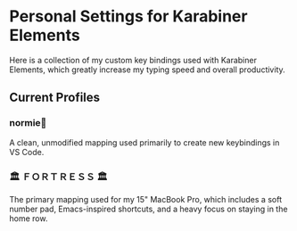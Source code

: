 # Personal Settings for Karabiner Elements

Here is a collection of my custom key bindings used with Karabiner Elements, which greatly increase my typing speed and overall productivity.

## Current Profiles

### normie🌭

A clean, unmodified mapping used primarily to create new keybindings in VS Code.

### 🏛 ＦＯＲＴＲＥＳＳ 🏛

The primary mapping used for my 15" MacBook Pro, which includes a soft number pad, Emacs-inspired shortcuts, and a heavy focus on staying in the home row.
